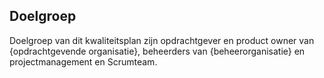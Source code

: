 ## Doelgroep

Doelgroep van dit kwaliteitsplan zijn opdrachtgever en product owner van {opdrachtgevende organisatie}, beheerders van {beheerorganisatie} en projectmanagement en Scrumteam.
